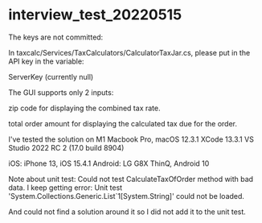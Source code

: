 # interview_test_20220515

The keys are not committed:

In taxcalc/Services/TaxCalculators/CalculatorTaxJar.cs, please put in
the API key in the variable:

ServerKey (currently null)


The GUI supports only 2 inputs:

zip code for displaying the combined tax rate.

total order amount for displaying the calculated tax due for the order.

I've tested the solution on M1 Macbook Pro, macOS 12.3.1
XCode 13.3.1
VS Studio 2022 RC 2 (17.0 build 8904)

iOS: iPhone 13, iOS 15.4.1
Android: LG G8X ThinQ, Android 10


Note about unit test: Could not test CalculateTaxOfOrder method with bad data.
I keep getting error:
Unit test 'System.Collections.Generic.List`1[System.String]' could not be loaded.

And could not find a solution around it so I did not add it to the unit test.
